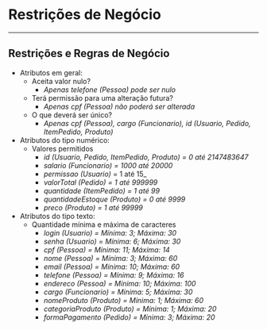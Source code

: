 # Restrições de Negócio

---
## Restrições e Regras de Negócio
- Atributos em geral:
    - Aceita valor nulo?
      - _Apenas telefone (Pessoa) pode ser nulo_
    - Terá permissão para uma alteração futura?
      - _Apenas cpf (Pessoa) não poderá ser alterada_
    - O que deverá ser único?
      - _Apenas cpf (Pessoa), cargo (Funcionario), id (Usuario, Pedido, ItemPedido, Produto)_
- Atributos do tipo numérico:
  - Valores permitidos
    - _id (Usuario, Pedido, ItemPedido, Produto) = 0 até 2147483647_
    - _salario (Funcionario) = 1000 até 20000_
    - _permissao (Usuario)_ = 1 até 15_
    - _valorTotal (Pedido) = 1 até 999999_
    - _quantidade (ItemPedido) = 1 até 99_
    - _quantidadeEstoque (Produto) = 0 até 9999_
    - _preco (Produto) = 1 até 99999_
- Atributos do tipo texto:
  - Quantidade mínima e máxima de caracteres
    - _login (Usuario) = Mínima: 3; Máxima: 30_
    - _senha (Usuario) = Mínima: 6; Máxima: 30_
    - _cpf (Pessoa) = Mínima: 11; Máxima: 14_
    - _nome (Pessoa) = Mínima: 3; Máxima: 60_
    - _email (Pessoa) = Mínima: 10; Máxima: 60_
    - _telefone (Pessoa) = Mínima: 9; Máxima: 16_
    - _endereco (Pessoa) = Mínima: 10; Máxima: 100_
    - _cargo (Funcionario) = Mínima: 5; Máxima: 30_
    - _nomeProduto (Produto) = Mínima: 1; Máxima: 60_
    - _categoriaProduto (Produto) = Mínima: 1; Máxima: 20_
    - _formaPagamento (Pedido) = Mínima: 3; Máxima: 20_
